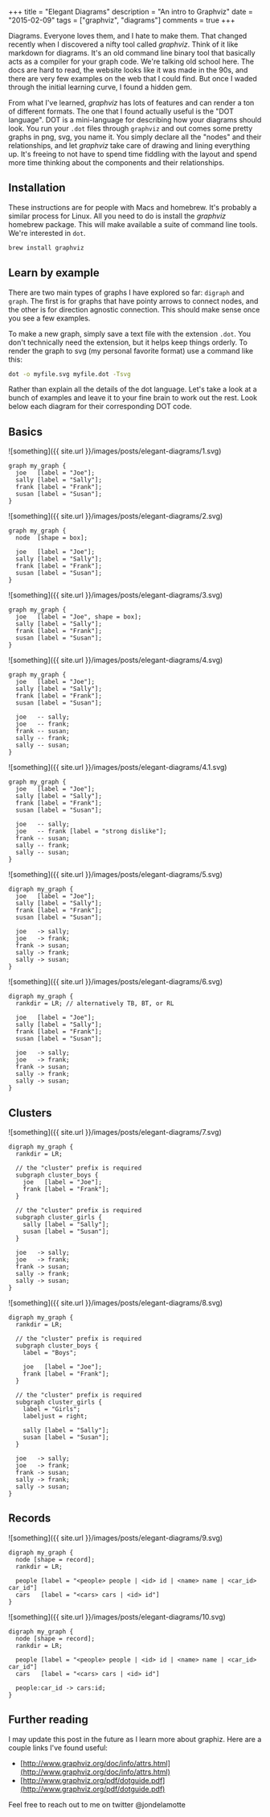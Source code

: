 +++
title       = "Elegant Diagrams"
description = "An intro to Graphviz"
date        = "2015-02-09"
tags        = ["graphviz", "diagrams"]
comments    = true
+++

Diagrams. Everyone loves them, and I hate to make them. That changed recently
when I discovered a nifty tool called *graphviz*. Think of it like markdown for
diagrams. It's an old command line binary tool that basically acts as a
compiler for your graph code. We're talking old school here. The docs are hard
to read, the website looks like it was made in the 90s, and there are very few
examples on the web that I could find. But once I waded through the initial
learning curve, I found a hidden gem.

From what I've learned, *graphviz* has lots of features and can render a ton of
different formats. The one that I found actually useful is the "DOT language".
DOT is a mini-language for describing how your diagrams should look. You run
your `.dot` files through `graphviz` and out comes some pretty graphs in png,
svg, you name it. You simply declare all the "nodes" and their relationships,
and let *graphviz* take care of drawing and lining everything up. It's freeing to
not have to spend time fiddling with the layout and spend more time thinking
about the components and their relationships.

## Installation

These instructions are for people with Macs and homebrew. It's probably a
similar process for Linux. All you need to do is install the *graphviz*
homebrew package. This will make available a suite of command line tools. We're
interested in `dot`.

```bash
brew install graphviz
```

## Learn by example

There are two main types of graphs I have explored so far: `digraph` and
`graph`. The first is for graphs that have pointy arrows to connect nodes, and
the other is for direction agnostic connection. This should make sense once you
see a few examples.

To make a new graph, simply save a text file with the extension `.dot`. You
don't technically need the extension, but it helps keep things orderly. To
render the graph to svg (my personal favorite format) use a command like this:

```bash
dot -o myfile.svg myfile.dot -Tsvg
```

Rather than explain all the details of the dot language. Let's take a look at
a bunch of examples and leave it to your fine brain to work out the rest. Look
below each diagram for their corresponding DOT code.

## Basics

![something]({{ site.url }}/images/posts/elegant-diagrams/1.svg)
```
graph my_graph {
  joe   [label = "Joe"];
  sally [label = "Sally"];
  frank [label = "Frank"];
  susan [label = "Susan"];
}
```

![something]({{ site.url }}/images/posts/elegant-diagrams/2.svg)
```
graph my_graph {
  node  [shape = box];

  joe   [label = "Joe"];
  sally [label = "Sally"];
  frank [label = "Frank"];
  susan [label = "Susan"];
}
```

![something]({{ site.url }}/images/posts/elegant-diagrams/3.svg)
```
graph my_graph {
  joe   [label = "Joe", shape = box];
  sally [label = "Sally"];
  frank [label = "Frank"];
  susan [label = "Susan"];
}
```

![something]({{ site.url }}/images/posts/elegant-diagrams/4.svg)
```
graph my_graph {
  joe   [label = "Joe"];
  sally [label = "Sally"];
  frank [label = "Frank"];
  susan [label = "Susan"];

  joe   -- sally;
  joe   -- frank;
  frank -- susan;
  sally -- frank;
  sally -- susan;
}
```

![something]({{ site.url }}/images/posts/elegant-diagrams/4.1.svg)
```
graph my_graph {
  joe   [label = "Joe"];
  sally [label = "Sally"];
  frank [label = "Frank"];
  susan [label = "Susan"];

  joe   -- sally;
  joe   -- frank [label = "strong dislike"];
  frank -- susan;
  sally -- frank;
  sally -- susan;
}
```

![something]({{ site.url }}/images/posts/elegant-diagrams/5.svg)
```
digraph my_graph {
  joe   [label = "Joe"];
  sally [label = "Sally"];
  frank [label = "Frank"];
  susan [label = "Susan"];

  joe   -> sally;
  joe   -> frank;
  frank -> susan;
  sally -> frank;
  sally -> susan;
}
```

![something]({{ site.url }}/images/posts/elegant-diagrams/6.svg)
```
digraph my_graph {
  rankdir = LR; // alternatively TB, BT, or RL

  joe   [label = "Joe"];
  sally [label = "Sally"];
  frank [label = "Frank"];
  susan [label = "Susan"];

  joe   -> sally;
  joe   -> frank;
  frank -> susan;
  sally -> frank;
  sally -> susan;
}
```

## Clusters

![something]({{ site.url }}/images/posts/elegant-diagrams/7.svg)
```
digraph my_graph {
  rankdir = LR;

  // the "cluster" prefix is required
  subgraph cluster_boys {
    joe   [label = "Joe"];
    frank [label = "Frank"];
  }

  // the "cluster" prefix is required
  subgraph cluster_girls {
    sally [label = "Sally"];
    susan [label = "Susan"];
  }

  joe   -> sally;
  joe   -> frank;
  frank -> susan;
  sally -> frank;
  sally -> susan;
}
```

![something]({{ site.url }}/images/posts/elegant-diagrams/8.svg)
```
digraph my_graph {
  rankdir = LR;

  // the "cluster" prefix is required
  subgraph cluster_boys {
    label = "Boys";

    joe   [label = "Joe"];
    frank [label = "Frank"];
  }

  // the "cluster" prefix is required
  subgraph cluster_girls {
    label = "Girls";
    labeljust = right;

    sally [label = "Sally"];
    susan [label = "Susan"];
  }

  joe   -> sally;
  joe   -> frank;
  frank -> susan;
  sally -> frank;
  sally -> susan;
}
```

## Records

![something]({{ site.url }}/images/posts/elegant-diagrams/9.svg)
```
digraph my_graph {
  node [shape = record];
  rankdir = LR;

  people [label = "<people> people | <id> id | <name> name | <car_id> car_id"]
  cars   [label = "<cars> cars | <id> id"]
}
```

![something]({{ site.url }}/images/posts/elegant-diagrams/10.svg)
```
digraph my_graph {
  node [shape = record];
  rankdir = LR;

  people [label = "<people> people | <id> id | <name> name | <car_id> car_id"]
  cars   [label = "<cars> cars | <id> id"]

  people:car_id -> cars:id;
}
```

## Further reading

I may update this post in the future as I learn more about graphiz. Here are a
couple links I've found useful:

- [http://www.graphviz.org/doc/info/attrs.html](http://www.graphviz.org/doc/info/attrs.html)
- [http://www.graphviz.org/pdf/dotguide.pdf](http://www.graphviz.org/pdf/dotguide.pdf)

Feel free to reach out to me on twitter @jondelamotte

